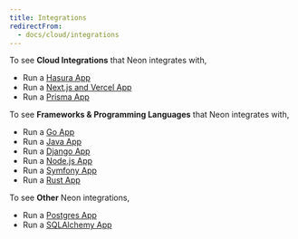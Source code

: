 ```yaml
---
title: Integrations
redirectFrom:
  - docs/cloud/integrations
---
```


To see **Cloud Integrations** that Neon integrates with,

- Run a [Hasura App](../hasura)
- Run a [Next.js and Vercel App](../vercel)
- Run a [Prisma App](../prisma)

To see **Frameworks & Programming Languages** that Neon integrates with,

- Run a [Go App](../go)
- Run a [Java App](../java)
- Run a [Django App](../django)
- Run a [Node.js App](../node)
- Run a [Symfony App](../symfony)
- Run a [Rust App](../rust)

To see **Other** Neon integrations,

- Run a [Postgres App](../postgres)
- Run a [SQLAlchemy App](../sqlalchemy)
